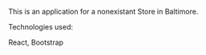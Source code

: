 This is an application for a nonexistant Store in Baltimore. 

Technologies used:

React, Bootstrap
